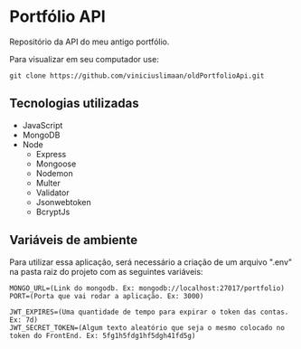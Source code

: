 # Portfólio API
Repositório da API do meu antigo portfólio.

Para visualizar em seu computador use: 

```
git clone https://github.com/viniciuslimaan/oldPortfolioApi.git
```

## Tecnologias utilizadas
* JavaScript
* MongoDB
* Node
    * Express
    * Mongoose
    * Nodemon
    * Multer
    * Validator
    * Jsonwebtoken
    * BcryptJs

## Variáveis de ambiente
Para utilizar essa aplicação, será necessário a criação de um arquivo ".env" na pasta raiz do projeto com as seguintes variáveis: 

```
MONGO_URL=(Link do mongodb. Ex: mongodb://localhost:27017/portfolio)
PORT=(Porta que vai rodar a aplicação. Ex: 3000)

JWT_EXPIRES=(Uma quantidade de tempo para expirar o token das contas. Ex: 7d)
JWT_SECRET_TOKEN=(Algum texto aleatório que seja o mesmo colocado no token do FrontEnd. Ex: 5fg1h5fdg1hf5dgh41fd5g)
```
